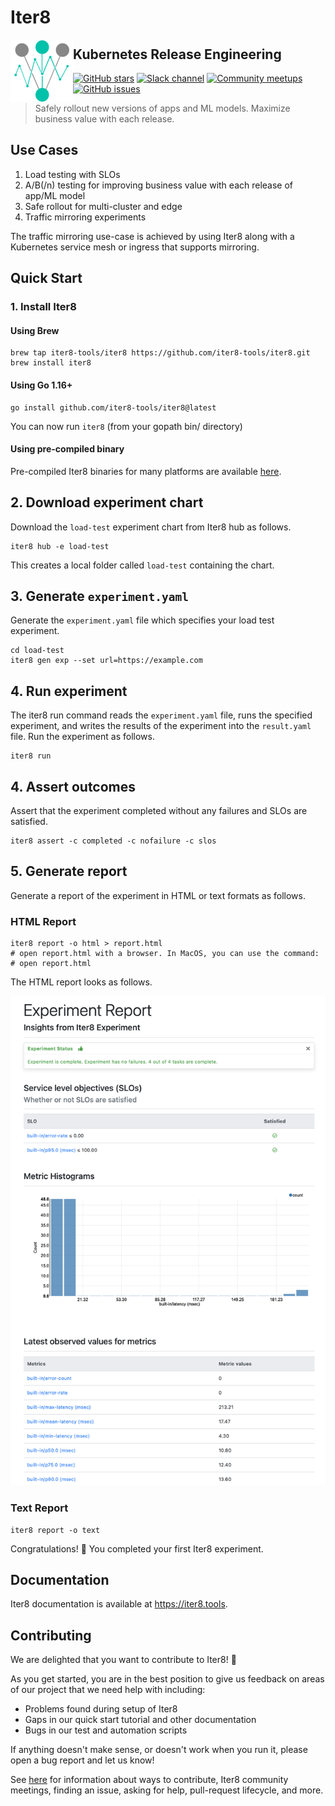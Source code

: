# Iter8

<img alt="Iter8" src="mkdocs/docs/images/favicon.png" width="100" align="left">

## Kubernetes Release Engineering

[![GitHub stars](https://img.shields.io/github/stars/iter8-tools/iter8?style=social)](https://github.com/iter8-tools/iter8/stargazers)
[![Slack channel](https://img.shields.io/badge/Slack-Join-purple)](https://join.slack.com/t/iter8-tools/shared_invite/zt-awl2se8i-L0pZCpuHntpPejxzLicbmw)
[![Community meetups](https://img.shields.io/badge/meet-Iter8%20community%20meetups-brightgreen)](https://iter8.tools/0.7/getting-started/help/#iter8-community-meetings)
[![GitHub issues](https://img.shields.io/github/issues/iter8-tools/iter8)](https://github.com/iter8tools/iter8/issues)

> Safely rollout new versions of apps and ML models. Maximize business value with each release.


## Use Cases

1.  Load testing with SLOs
2.  A/B(/n) testing for improving business value with each release of app/ML model
3.  Safe rollout for multi-cluster and edge
4.  Traffic mirroring experiments

The traffic mirroring use-case is achieved by using Iter8 along with a Kubernetes service mesh or ingress that supports mirroring.

## Quick Start

### 1. Install Iter8
#### Using Brew
```shell
brew tap iter8-tools/iter8 https://github.com/iter8-tools/iter8.git
brew install iter8
```

#### Using Go 1.16+
```shell
go install github.com/iter8-tools/iter8@latest
```
You can now run `iter8` (from your gopath bin/ directory)

#### Using pre-compiled binary
Pre-compiled Iter8 binaries for many platforms are available [here](https://github.com/iter8-tools/iter8/releases).

## 2. Download experiment chart
Download the `load-test` experiment chart from Iter8 hub as follows.

```shell
iter8 hub -e load-test
```

This creates a local folder called `load-test` containing the chart.

## 3. Generate `experiment.yaml`
Generate the `experiment.yaml` file which specifies your load test experiment.

```shell
cd load-test
iter8 gen exp --set url=https://example.com
```

## 4. Run experiment
The iter8 run command reads the `experiment.yaml` file, runs the specified experiment, and writes the results of the experiment into the `result.yaml` file. Run the experiment as follows.

```shell
iter8 run
```

## 4. Assert outcomes
Assert that the experiment completed without any failures and SLOs are satisfied.

```shell
iter8 assert -c completed -c nofailure -c slos
```

## 5. Generate report
Generate a report of the experiment in HTML or text formats as follows.

### HTML Report

```shell
iter8 report -o html > report.html
# open report.html with a browser. In MacOS, you can use the command:
# open report.html
```

The HTML report looks as follows.

![HTML report](mkdocs/docs/getting-started/images/report.html.png)

### Text Report

```shell
iter8 report -o text
```

Congratulations! :tada: You completed your first Iter8 experiment.

## Documentation
Iter8 documentation is available at https://iter8.tools.

## Contributing
We are delighted that you want to contribute to Iter8! 💖

As you get started, you are in the best position to give us feedback on areas of
our project that we need help with including:

* Problems found during setup of Iter8
* Gaps in our quick start tutorial and other documentation
* Bugs in our test and automation scripts

If anything doesn't make sense, or doesn't work when you run it, please open a
bug report and let us know!

See [here](https://iter8.tools/latest/contributing/overview/) for information about ways to contribute, Iter8 community meetings, finding an issue, asking for help, pull-request lifecycle, and more.
